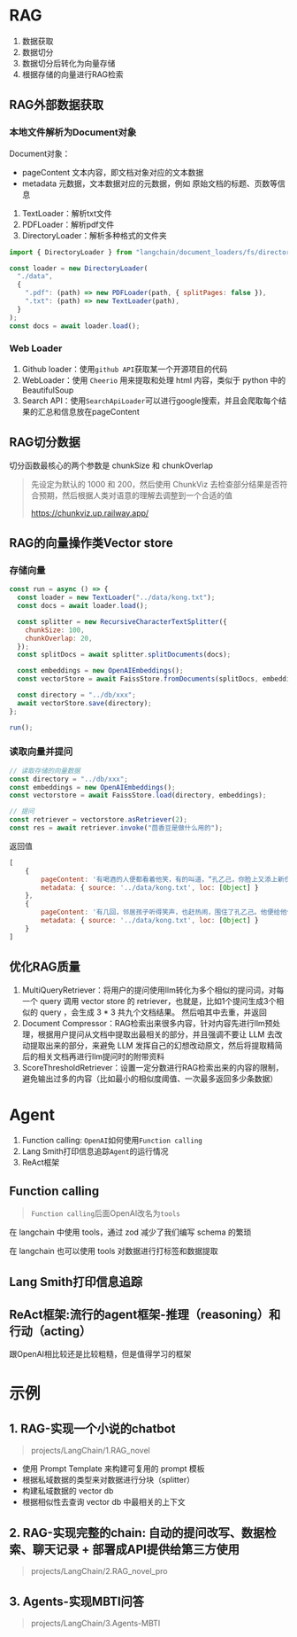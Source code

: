# RAG
1. 数据获取
2. 数据切分 
3. 数据切分后转化为向量存储
4. 根据存储的向量进行RAG检索


## RAG外部数据获取

### 本地文件解析为Document对象

Document对象：
* pageContent 文本内容，即文档对象对应的文本数据
* metadata 元数据，文本数据对应的元数据，例如 原始文档的标题、页数等信息

1. TextLoader：解析txt文件
2. PDFLoader：解析pdf文件
3. DirectoryLoader：解析多种格式的文件夹
```js
import { DirectoryLoader } from "langchain/document_loaders/fs/directory";

const loader = new DirectoryLoader(
  "./data",
  {
    ".pdf": (path) => new PDFLoader(path, { splitPages: false }),
    ".txt": (path) => new TextLoader(path),
  }
);
const docs = await loader.load();
```

### Web Loader
1. Github loader：使用`github API`获取某一个开源项目的代码
2. WebLoader：使用 `Cheerio` 用来提取和处理 html 内容，类似于 python 中的 BeautifulSoup
3. Search API：使用`SearchApiLoader`可以进行google搜索，并且会爬取每个结果的汇总和信息放在pageContent


## RAG切分数据

切分函数最核心的两个参数是 chunkSize 和 chunkOverlap
> 先设定为默认的 1000 和 200，然后使用 ChunkViz 去检查部分结果是否符合预期，然后根据人类对语意的理解去调整到一个合适的值
> 
> https://chunkviz.up.railway.app/

## RAG的向量操作类Vector store

### 存储向量
```js
const run = async () => {
  const loader = new TextLoader("../data/kong.txt");
  const docs = await loader.load();

  const splitter = new RecursiveCharacterTextSplitter({
    chunkSize: 100,
    chunkOverlap: 20,
  });
  const splitDocs = await splitter.splitDocuments(docs);

  const embeddings = new OpenAIEmbeddings();
  const vectorStore = await FaissStore.fromDocuments(splitDocs, embeddings);

  const directory = "../db/xxx";
  await vectorStore.save(directory);
};

run();
```

### 读取向量并提问
```js
// 读取存储的向量数据
const directory = "../db/xxx";
const embeddings = new OpenAIEmbeddings();
const vectorstore = await FaissStore.load(directory, embeddings);

// 提问
const retriever = vectorstore.asRetriever(2);
const res = await retriever.invoke("茴香豆是做什么用的");
```

返回值
```js
[
    {
        pageContent: '有喝酒的人便都看着他笑，有的叫道，“孔乙己，你脸上又添上新伤疤了！”他不回答，对柜里说，“温两碗酒，要一碟茴香豆。”便排出九文大钱。他们又故意的高声嚷道，“你一定又偷了人家的东西了！”孔乙己睁大眼睛说',
        metadata: { source: '../data/kong.txt', loc: [Object] }
    },
    {
        pageContent: '有几回，邻居孩子听得笑声，也赶热闹，围住了孔乙己。他便给他们一人一颗。孩子吃完豆，仍然不散，眼睛都望着碟子。孔乙己着了慌，伸开五指将碟子罩住，弯腰下去说道，“不多了，我已经不多了。”直起身又看一看豆',
        metadata: { source: '../data/kong.txt', loc: [Object] }
    }
]
```


## 优化RAG质量
1. MultiQueryRetriever：将用户的提问使用llm转化为多个相似的提问词，对每一个 query 调用 vector store 的 retriever，也就是，比如1个提问生成3个相似的 query ，会生成 3 * 3 共九个文档结果。 然后咱其中去重，并返回
2. Document Compressor：RAG检索出来很多内容，针对内容先进行llm预处理，根据用户提问从文档中提取出最相关的部分，并且强调不要让 LLM 去改动提取出来的部分，来避免 LLM 发挥自己的幻想改动原文，然后将提取精简后的相关文档再进行llm提问时的附带资料
3. ScoreThresholdRetriever：设置一定分数进行RAG检索出来的内容的限制，避免输出过多的内容（比如最小的相似度阈值、一次最多返回多少条数据）


# Agent
1. Function calling: `OpenAI`如何使用`Function calling`
2. Lang Smith打印信息追踪`Agent`的运行情况
3. ReAct框架

## Function calling
> `Function calling`后面OpenAI改名为`tools`

在 langchain 中使用 tools，通过 zod 减少了我们编写 schema 的繁琐

在 langchain 也可以使用 tools 对数据进行打标签和数据提取

## Lang Smith打印信息追踪

## ReAct框架:流行的agent框架-推理（reasoning）和行动（acting）
跟OpenAI相比较还是比较粗糙，但是值得学习的框架

# 示例
## 1. RAG-实现一个小说的chatbot
> projects/LangChain/1.RAG_novel

* 使用 Prompt Template 来构建可复用的 prompt 模板
* 根据私域数据的类型来对数据进行分块（splitter）
* 构建私域数据的 vector db
* 根据相似性去查询 vector db 中最相关的上下文

## 2. RAG-实现完整的chain: 自动的提问改写、数据检索、聊天记录 + 部署成API提供给第三方使用
> projects/LangChain/2.RAG_novel_pro


## 3. Agents-实现MBTI问答
> projects/LangChain/3.Agents-MBTI